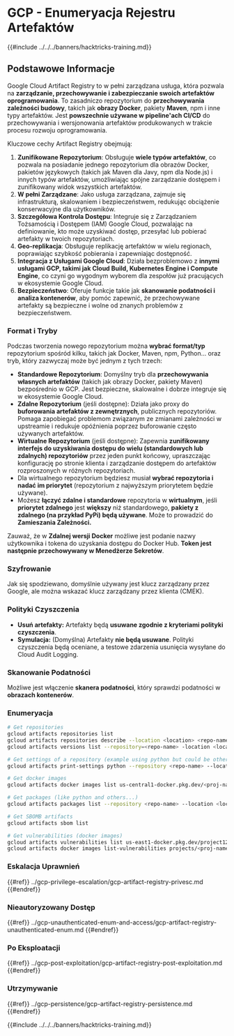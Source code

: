 # GCP - Enumeryacja Rejestru Artefaktów

{{#include ../../../banners/hacktricks-training.md}}

## Podstawowe Informacje

Google Cloud Artifact Registry to w pełni zarządzana usługa, która pozwala na **zarządzanie, przechowywanie i zabezpieczanie swoich artefaktów oprogramowania**. To zasadniczo repozytorium do **przechowywania zależności budowy**, takich jak **obrazy Docker**, pakiety **Maven**, npm i inne typy artefaktów. Jest **powszechnie używane w pipeline'ach CI/CD** do przechowywania i wersjonowania artefaktów produkowanych w trakcie procesu rozwoju oprogramowania.

Kluczowe cechy Artifact Registry obejmują:

1. **Zunifikowane Repozytorium**: Obsługuje **wiele typów artefaktów**, co pozwala na posiadanie jednego repozytorium dla obrazów Docker, pakietów językowych (takich jak Maven dla Javy, npm dla Node.js) i innych typów artefaktów, umożliwiając spójne zarządzanie dostępem i zunifikowany widok wszystkich artefaktów.
2. **W pełni Zarządzane**: Jako usługa zarządzana, zajmuje się infrastrukturą, skalowaniem i bezpieczeństwem, redukując obciążenie konserwacyjne dla użytkowników.
3. **Szczegółowa Kontrola Dostępu**: Integruje się z Zarządzaniem Tożsamością i Dostępem (IAM) Google Cloud, pozwalając na definiowanie, kto może uzyskiwać dostęp, przesyłać lub pobierać artefakty w twoich repozytoriach.
4. **Geo-replikacja**: Obsługuje replikację artefaktów w wielu regionach, poprawiając szybkość pobierania i zapewniając dostępność.
5. **Integracja z Usługami Google Cloud**: Działa bezproblemowo z **innymi usługami GCP, takimi jak Cloud Build, Kubernetes Engine i Compute Engine**, co czyni go wygodnym wyborem dla zespołów już pracujących w ekosystemie Google Cloud.
6. **Bezpieczeństwo**: Oferuje funkcje takie jak **skanowanie podatności i analiza kontenerów**, aby pomóc zapewnić, że przechowywane artefakty są bezpieczne i wolne od znanych problemów z bezpieczeństwem.

### Format i Tryby

Podczas tworzenia nowego repozytorium można **wybrać format/typ** repozytorium spośród kilku, takich jak Docker, Maven, npm, Python... oraz tryb, który zazwyczaj może być jednym z tych trzech:

- **Standardowe Repozytorium**: Domyślny tryb dla **przechowywania własnych artefaktów** (takich jak obrazy Docker, pakiety Maven) bezpośrednio w GCP. Jest bezpieczne, skalowalne i dobrze integruje się w ekosystemie Google Cloud.
- **Zdalne Repozytorium** (jeśli dostępne): Działa jako proxy do **buforowania artefaktów z zewnętrznych**, publicznych repozytoriów. Pomaga zapobiegać problemom związanym ze zmianami zależności w upstreamie i redukuje opóźnienia poprzez buforowanie często używanych artefaktów.
- **Wirtualne Repozytorium** (jeśli dostępne): Zapewnia **zunifikowany interfejs do uzyskiwania dostępu do wielu (standardowych lub zdalnych) repozytoriów** przez jeden punkt końcowy, upraszczając konfigurację po stronie klienta i zarządzanie dostępem do artefaktów rozproszonych w różnych repozytoriach.
- Dla wirtualnego repozytorium będziesz musiał **wybrać repozytoria i nadać im priorytet** (repozytorium z najwyższym priorytetem będzie używane).
- Możesz **łączyć zdalne i standardowe** repozytoria w **wirtualnym**, jeśli **priorytet** **zdalnego** jest **większy** niż standardowego, **pakiety z zdalnego (na przykład PyPi) będą używane**. Może to prowadzić do **Zamieszania Zależności.**

Zauważ, że w **Zdalnej wersji Docker** możliwe jest podanie nazwy użytkownika i tokena do uzyskania dostępu do Docker Hub. **Token jest następnie przechowywany w Menedżerze Sekretów**.

### Szyfrowanie

Jak się spodziewano, domyślnie używany jest klucz zarządzany przez Google, ale można wskazać klucz zarządzany przez klienta (CMEK).

### Polityki Czyszczenia

- **Usuń artefakty:** Artefakty będą **usuwane zgodnie z kryteriami polityki czyszczenia**.
- **Symulacja:** (Domyślna) Artefakty **nie będą usuwane**. Polityki czyszczenia będą oceniane, a testowe zdarzenia usunięcia wysyłane do Cloud Audit Logging.

### Skanowanie Podatności

Możliwe jest włączenie **skanera podatności**, który sprawdzi podatności w **obrazach kontenerów**.

### Enumeryacja
```bash
# Get repositories
gcloud artifacts repositories list
gcloud artifacts repositories describe --location <location> <repo-name>
gcloud artifacts versions list --repository=<repo-name> -location <location> --package <package-name>

# Get settings of a repository (example using python but could be other)
gcloud artifacts print-settings python --repository <repo-name> --location <location>

# Get docker images
gcloud artifacts docker images list us-central1-docker.pkg.dev/<proj-name>/<repo-name>

# Get packages (like python and others...)
gcloud artifacts packages list --repository <repo-name> --location <location>

# Get SBOMB artifacts
gcloud artifacts sbom list

# Get vulnerabilities (docker images)
gcloud artifacts vulnerabilities list us-east1-docker.pkg.dev/project123/repository123/someimage@sha256:49765698074d6d7baa82f
gcloud artifacts docker images list-vulnerabilities projects/<proj-name>/locations/<location>/scans/<scan-uuid>
```
### Eskalacja Uprawnień

{{#ref}}
../gcp-privilege-escalation/gcp-artifact-registry-privesc.md
{{#endref}}

### Nieautoryzowany Dostęp

{{#ref}}
../gcp-unauthenticated-enum-and-access/gcp-artifact-registry-unauthenticated-enum.md
{{#endref}}

### Po Eksploatacji

{{#ref}}
../gcp-post-exploitation/gcp-artifact-registry-post-exploitation.md
{{#endref}}

### Utrzymywanie

{{#ref}}
../gcp-persistence/gcp-artifact-registry-persistence.md
{{#endref}}

{{#include ../../../banners/hacktricks-training.md}}
